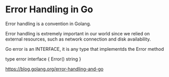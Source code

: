 # Error Handling in Go

Error handling is a convention in Golang.

Error handling is extremely important in our world since we 
relied on external resources, such as network connection and disk
availability.

Go error is an INTERFACE, it is any type that implementds the 
Error method 

type error interface {
    Error() string
}

https://blog.golang.org/error-handling-and-go
